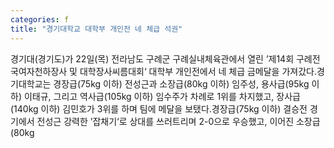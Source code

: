 ```yaml
---
categories: f
title: "경기대학교 대학부 개인전 네 체급 석권"
---
```

경기대(경기도)가 22일(목) 전라남도 구례군 구례실내체육관에서 열린 ’제14회 구례전국여자천하장사 및 대학장사씨름대회‘ 대학부 개인전에서 네 체급 금메달을 가져갔다.경기대학교는 경장급(75kg 이하) 전성근과 소장급(80kg 이하) 임주성, 용사급(95kg 이하) 이태규, 그리고 역사급(105kg 이하) 임수주가 차례로 1위를 차지했고, 장사급(140kg 이하) 김민호가 3위를 하며 팀에 메달을 보탰다.경장급(75kg 이하) 결승전 경기에서 전성근 강력한 ’잡채기‘로 상대를 쓰러트리며 2-0으로 우승했고, 이어진 소장급(80kg